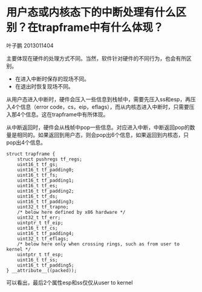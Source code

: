 # 用户态或内核态下的中断处理有什么区别？在trapframe中有什么体现？

叶子鹏 2013011404

主要体现在硬件的处理方式不同。当然，软件针对硬件的不同行为，也会有所区别。

+ 在进入中断时保存的现场不同。
+ 在退出时恢复现场不同。

从用户态进入中断时，硬件会压入一些信息到栈帧中，需要先压入ss和esp，再压入4个信息（error code，cs，eip，eflags），而从内核态进入中断时，只需要压入那4个信息。这在trapframe中有所体现。

从中断返回时，硬件会从栈帧中pop一些信息。对应进入中断，中断返回pop的数量是相同的。如果返回到用户态，则会pop出6个信息，如果返回到内核态，只pop出4个信息。

```
struct trapframe {
    struct pushregs tf_regs;
    uint16_t tf_gs;
    uint16_t tf_padding0;
    uint16_t tf_fs;
    uint16_t tf_padding1;
    uint16_t tf_es;
    uint16_t tf_padding2;
    uint16_t tf_ds;
    uint16_t tf_padding3;
    uint32_t tf_trapno;
    /* below here defined by x86 hardware */
    uint32_t tf_err;
    uintptr_t tf_eip;
    uint16_t tf_cs;
    uint16_t tf_padding4;
    uint32_t tf_eflags;
    /* below here only when crossing rings, such as from user to kernel */
    uintptr_t tf_esp;
    uint16_t tf_ss;
    uint16_t tf_padding5;
} __attribute__((packed));
```

可以看出，最后2个属性esp和ss仅仅从user to kernel